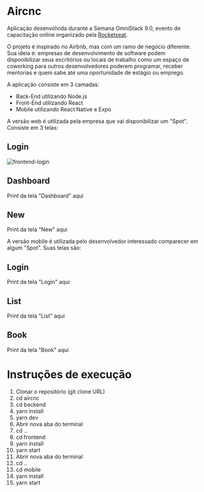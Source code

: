 # Aircnc

Aplicação desenvolvida durante a Semana OmniStack 9.0, evento de capacitação online organizado pela [Rocketseat](https://rocketseat.com.br).

O projeto é inspirado no Airbnb, mas com um ramo de negócio diferente. Sua ideia é: empresas de desenvolvimento de software podem disponibilizar seus escritórios ou locais de trabalho como um espaço de coworking para outros desenvolvedores poderem programar, receber mentorias e quem sabe até uma oportunidade de estágio ou emprego.

A aplicação consiste em 3 camadas:
- Back-End utilizando Node.js
- Front-End utilizando React
- Mobile utilizando React Native e Expo

A versão web é utilizada pela empresa que vai disponibilizar um "Spot". Consiste em 3 telas:

## Login
![frontend-login](https://user-images.githubusercontent.com/11603445/66359998-b0d5ca80-e94f-11e9-92b3-1bb078264691.png)

## Dashboard
Print da tela "Dashboard" aqui

## New
Print da tela "New" aqui

A versão mobile é utilizada pelo desenvolvedor interessado comparecer em algum "Spot". Suas telas são:

## Login
Print da tela "Login" aqui

## List
Print da tela "List" aqui

## Book
Print da tela "Book" aqui

# Instruções de execução
1) Clonar o repositório (git clone URL)
2) cd aircnc
3) cd backend
4) yarn install
5) yarn dev
6) Abrir nova aba do terminal
7) cd ..
8) cd frontend
9) yarn install
10) yarn start
11) Abrir nova aba do terminal
12) cd ..
13) cd mobile
14) yarn install
15) yarn start
